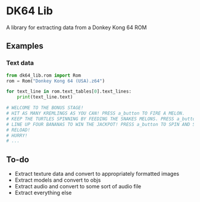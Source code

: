 # DK64 Lib

A library for extracting data from a Donkey Kong 64 ROM

## Examples

### Text data

```python
from dk64_lib.rom import Rom
rom = Rom("Donkey Kong 64 (USA).z64")

for text_line in rom.text_tables[0].text_lines:
    print(text_line.text)

# WELCOME TO THE BONUS STAGE!
# HIT AS MANY KREMLINGS AS YOU CAN! PRESS a_button TO FIRE A MELON.
# KEEP THE TURTLES SPINNING BY FEEDING THE SNAKES MELONS. PRESS a_button TO FIRE A MELON.
# LINE UP FOUR BANANAS TO WIN THE JACKPOT! PRESS a_button TO SPIN AND STOP THE REELS.
# RELOAD!
# HURRY!
# ...

```

## To-do
- Extract texture data and convert to appropriately formatted images
- Extract models and convert to objs
- Extract audio and convert to some sort of audio file
- Extract everything else